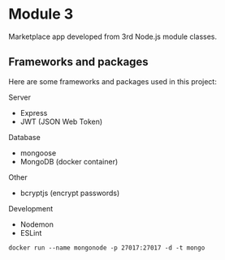 # Module 3

Marketplace app developed from 3rd Node.js module classes.

## Frameworks and packages

Here are some frameworks and packages used in this project:

Server

-   Express
-   JWT (JSON Web Token)

Database

-   mongoose
-   MongoDB (docker container)

Other

-   bcryptjs (encrypt passwords)

Development

-   Nodemon
-   ESLint

`docker run --name mongonode -p 27017:27017 -d -t mongo`
